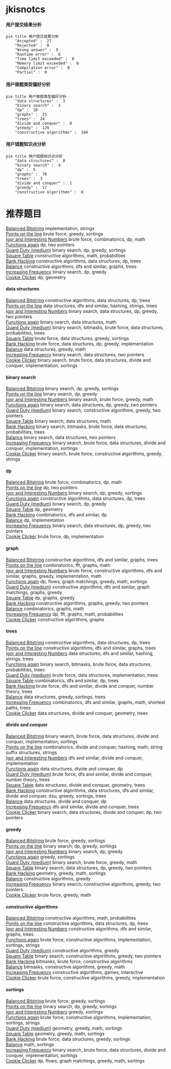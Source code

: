 # jkisnotcs
<!-- tabs:start -->
#### **用户提交结果分析**

```mermaid
pie title 用户提交结果分析
    "Accepted" :  27
    "Rejected" :  0
    "Wrong answer" :  9
    "Runtime error" :  6
    "Time limit exceeded" :  8
    "Memory limit exceeded" :  0
    "Compilation error" :  0
    "Partial" :  0
```
#### **用户做题类型偏好分析**

```mermaid
pie title 用户做题类型偏好分析
    "data structures" :  3
    "binary search" :  3
    "dp" :  28
    "graphs" :  21
    "trees" :  24
    "divide and conquer" :  0
    "greedy" :  129
    "constructive algorithms" :  104
```
#### **用户错题知识点分析**

```mermaid
pie title 用户错题知识点分析
    "data structures" :  8
    "binary search" :  4
    "dp" :  5
    "graphs" :  70
    "trees" :  3
    "divide and conquer" :  1
    "greedy" :  17
    "constructive algorithms" :  8
```
<!-- tabs:end -->
# 推荐题目
[Balanced Bitstring](https://codeforces.com/contest/1405/problem/C)		implementation,
                        strings		  
[Points on the line](http://codeforces.com/problemset/problem/940/A)		brute force,
                        greedy,
                        sortings		  
[Igor and Interesting Numbers](http://codeforces.com/problemset/problem/747/F)		brute force,
                        combinatorics,
                        dp,
                        math		  
[Functions again](https://codeforces.com/contest/789/problem/C)		dp,
                        two pointers		  
[Guard Duty (medium)](http://codeforces.com/problemset/problem/958/E2)		binary search,
                        dp,
                        greedy,
                        sortings		  
[Square Table](https://codeforces.com/contest/418/problem/C)		constructive algorithms,
                        math,
                        probabilities		  
[Bank Hacking](http://codeforces.com/problemset/problem/796/C)		constructive algorithms,
                        data structures,
                        dp,
                        trees		  
[Balance](http://codeforces.com/problemset/problem/317/C)		constructive algorithms,
                        dfs and similar,
                        graphs,
                        trees		  
[Increasing Frequency](http://codeforces.com/problemset/problem/1082/E)		binary search,
                        dp,
                        greedy		  
[Cookie Clicker](http://codeforces.com/problemset/problem/377/E)		dp,
                        geometry		  
<!-- tabs:start -->
#### **data structures**
[Balanced Bitstring](http://codeforces.com/problemset/problem/796/C)		constructive algorithms,
                        data structures,
                        dp,
                        trees		  
[Points on the line](http://codeforces.com/problemset/problem/786/D)		data structures,
                        dfs and similar,
                        hashing,
                        strings,
                        trees		  
[Igor and Interesting Numbers](http://codeforces.com/problemset/problem/1492/C)		binary search,
                        data structures,
                        dp,
                        greedy,
                        two pointers		  
[Functions again](http://codeforces.com/problemset/problem/1490/G)		binary search,
                        data structures,
                        math		  
[Guard Duty (medium)](http://codeforces.com/problemset/problem/1479/D)		binary search,
                        bitmasks,
                        brute force,
                        data structures,
                        probabilities,
                        trees		  
[Square Table](http://codeforces.com/problemset/problem/1497/A)		brute force,
                        data structures,
                        greedy,
                        sortings		  
[Bank Hacking](http://codeforces.com/problemset/problem/1491/C)		brute force,
                        data structures,
                        dp,
                        greedy,
                        implementation		  
[Balance](http://codeforces.com/problemset/problem/1492/B)		data structures,
                        greedy,
                        math		  
[Increasing Frequency](http://codeforces.com/problemset/problem/1436/E)		binary search,
                        data structures,
                        two pointers		  
[Cookie Clicker](http://codeforces.com/problemset/problem/1461/D)		binary search,
                        brute force,
                        data structures,
                        divide and conquer,
                        implementation,
                        sortings		  
#### **binary search**
[Balanced Bitstring](http://codeforces.com/problemset/problem/958/E2)		binary search,
                        dp,
                        greedy,
                        sortings		  
[Points on the line](http://codeforces.com/problemset/problem/1082/E)		binary search,
                        dp,
                        greedy		  
[Igor and Interesting Numbers](http://codeforces.com/problemset/problem/1476/B)		binary search,
                        brute force,
                        greedy,
                        math		  
[Functions again](http://codeforces.com/problemset/problem/1492/C)		binary search,
                        data structures,
                        dp,
                        greedy,
                        two pointers		  
[Guard Duty (medium)](http://codeforces.com/problemset/problem/1463/D)		binary search,
                        constructive algorithms,
                        greedy,
                        two pointers		  
[Square Table](http://codeforces.com/problemset/problem/1490/G)		binary search,
                        data structures,
                        math		  
[Bank Hacking](http://codeforces.com/problemset/problem/1479/D)		binary search,
                        bitmasks,
                        brute force,
                        data structures,
                        probabilities,
                        trees		  
[Balance](http://codeforces.com/problemset/problem/1436/E)		binary search,
                        data structures,
                        two pointers		  
[Increasing Frequency](http://codeforces.com/problemset/problem/1461/D)		binary search,
                        brute force,
                        data structures,
                        divide and conquer,
                        implementation,
                        sortings		  
[Cookie Clicker](http://codeforces.com/problemset/problem/1493/C)		binary search,
                        brute force,
                        constructive algorithms,
                        greedy,
                        strings		  
#### **dp**
[Balanced Bitstring](http://codeforces.com/problemset/problem/747/F)		brute force,
                        combinatorics,
                        dp,
                        math		  
[Points on the line](https://codeforces.com/contest/789/problem/C)		dp,
                        two pointers		  
[Igor and Interesting Numbers](http://codeforces.com/problemset/problem/958/E2)		binary search,
                        dp,
                        greedy,
                        sortings		  
[Functions again](http://codeforces.com/problemset/problem/796/C)		constructive algorithms,
                        data structures,
                        dp,
                        trees		  
[Guard Duty (medium)](http://codeforces.com/problemset/problem/1082/E)		binary search,
                        dp,
                        greedy		  
[Square Table](http://codeforces.com/problemset/problem/377/E)		dp,
                        geometry		  
[Bank Hacking](http://codeforces.com/problemset/problem/1178/F1)		combinatorics,
                        dfs and similar,
                        dp		  
[Balance](http://codeforces.com/problemset/problem/234/C)		dp,
                        implementation		  
[Increasing Frequency](http://codeforces.com/problemset/problem/1492/C)		binary search,
                        data structures,
                        dp,
                        greedy,
                        two pointers		  
[Cookie Clicker](https://codeforces.com/contest/1457/problem/C)		brute force,
                        dp,
                        implementation		  
#### **graph**
[Balanced Bitstring](http://codeforces.com/problemset/problem/317/C)		constructive algorithms,
                        dfs and similar,
                        graphs,
                        trees		  
[Points on the line](http://codeforces.com/problemset/problem/715/E)		combinatorics,
                        fft,
                        graphs,
                        math		  
[Igor and Interesting Numbers](http://codeforces.com/problemset/problem/1487/C)		brute force,
                        constructive algorithms,
                        dfs and similar,
                        graphs,
                        greedy,
                        implementation,
                        math		  
[Functions again](http://codeforces.com/problemset/problem/1437/C)		dp,
                        flows,
                        graph matchings,
                        greedy,
                        math,
                        sortings		  
[Guard Duty (medium)](http://codeforces.com/problemset/problem/1470/D)		constructive algorithms,
                        dfs and similar,
                        graph matchings,
                        graphs,
                        greedy		  
[Square Table](http://codeforces.com/problemset/problem/1476/C)		dp,
                        graphs,
                        greedy		  
[Bank Hacking](http://codeforces.com/problemset/problem/1304/D)		constructive algorithms,
                        graphs,
                        greedy,
                        two pointers		  
[Balance](http://codeforces.com/problemset/problem/1475/C)		combinatorics,
                        graphs,
                        math		  
[Increasing Frequency](http://codeforces.com/problemset/problem/553/E)		dp,
                        fft,
                        graphs,
                        math,
                        probabilities		  
[Cookie Clicker](http://codeforces.com/problemset/problem/1495/C)		constructive algorithms,
                        graphs		  
#### **trees**
[Balanced Bitstring](http://codeforces.com/problemset/problem/796/C)		constructive algorithms,
                        data structures,
                        dp,
                        trees		  
[Points on the line](http://codeforces.com/problemset/problem/317/C)		constructive algorithms,
                        dfs and similar,
                        graphs,
                        trees		  
[Igor and Interesting Numbers](http://codeforces.com/problemset/problem/786/D)		data structures,
                        dfs and similar,
                        hashing,
                        strings,
                        trees		  
[Functions again](http://codeforces.com/problemset/problem/1479/D)		binary search,
                        bitmasks,
                        brute force,
                        data structures,
                        probabilities,
                        trees		  
[Guard Duty (medium)](http://codeforces.com/problemset/problem/1511/C)		brute force,
                        data structures,
                        implementation,
                        trees		  
[Square Table](http://codeforces.com/problemset/problem/1499/F)		combinatorics,
                        dfs and similar,
                        dp,
                        trees		  
[Bank Hacking](http://codeforces.com/problemset/problem/1491/E)		brute force,
                        dfs and similar,
                        divide and conquer,
                        number theory,
                        trees		  
[Balance](http://codeforces.com/problemset/problem/1466/D)		data structures,
                        greedy,
                        sortings,
                        trees		  
[Increasing Frequency](http://codeforces.com/problemset/problem/1495/D)		combinatorics,
                        dfs and similar,
                        graphs,
                        math,
                        shortest paths,
                        trees		  
[Cookie Clicker](http://codeforces.com/problemset/problem/1303/G)		data structures,
                        divide and conquer,
                        geometry,
                        trees		  
#### **divide and conquer**
[Balanced Bitstring](http://codeforces.com/problemset/problem/1461/D)		binary search,
                        brute force,
                        data structures,
                        divide and conquer,
                        implementation,
                        sortings		  
[Points on the line](http://codeforces.com/problemset/problem/1466/G)		combinatorics,
                        divide and conquer,
                        hashing,
                        math,
                        string suffix structures,
                        strings		  
[Igor and Interesting Numbers](http://codeforces.com/problemset/problem/1490/D)		dfs and similar,
                        divide and conquer,
                        implementation		  
[Functions again](https://codeforces.com/contest/1483/problem/C)		data structures,
                        divide and conquer,
                        dp		  
[Guard Duty (medium)](http://codeforces.com/problemset/problem/1491/E)		brute force,
                        dfs and similar,
                        divide and conquer,
                        number theory,
                        trees		  
[Square Table](http://codeforces.com/problemset/problem/1303/G)		data structures,
                        divide and conquer,
                        geometry,
                        trees		  
[Bank Hacking](http://codeforces.com/problemset/problem/1494/D)		constructive algorithms,
                        data structures,
                        dfs and similar,
                        divide and conquer,
                        dsu,
                        greedy,
                        sortings,
                        trees		  
[Balance](http://codeforces.com/problemset/problem/1482/E)		data structures,
                        divide and conquer,
                        dp		  
[Increasing Frequency](http://codeforces.com/problemset/problem/566/C)		dfs and similar,
                        divide and conquer,
                        trees		  
[Cookie Clicker](http://codeforces.com/problemset/problem/1428/F)		binary search,
                        data structures,
                        divide and conquer,
                        dp,
                        two pointers		  
#### **greedy**
[Balanced Bitstring](http://codeforces.com/problemset/problem/940/A)		brute force,
                        greedy,
                        sortings		  
[Points on the line](http://codeforces.com/problemset/problem/958/E2)		binary search,
                        dp,
                        greedy,
                        sortings		  
[Igor and Interesting Numbers](http://codeforces.com/problemset/problem/1082/E)		binary search,
                        dp,
                        greedy		  
[Functions again](http://codeforces.com/problemset/problem/492/C)		greedy,
                        sortings		  
[Guard Duty (medium)](http://codeforces.com/problemset/problem/1476/B)		binary search,
                        brute force,
                        greedy,
                        math		  
[Square Table](http://codeforces.com/problemset/problem/1492/C)		binary search,
                        data structures,
                        dp,
                        greedy,
                        two pointers		  
[Bank Hacking](https://codeforces.com/contest/1496/problem/C)		geometry,
                        greedy,
                        math,
                        sortings		  
[Balance](http://codeforces.com/problemset/problem/1493/A)		constructive algorithms,
                        greedy		  
[Increasing Frequency](http://codeforces.com/problemset/problem/1463/D)		binary search,
                        constructive algorithms,
                        greedy,
                        two pointers		  
[Cookie Clicker](http://codeforces.com/problemset/problem/1462/C)		brute force,
                        greedy,
                        math		  
#### **constructive algorithms**
[Balanced Bitstring](https://codeforces.com/contest/418/problem/C)		constructive algorithms,
                        math,
                        probabilities		  
[Points on the line](http://codeforces.com/problemset/problem/796/C)		constructive algorithms,
                        data structures,
                        dp,
                        trees		  
[Igor and Interesting Numbers](http://codeforces.com/problemset/problem/317/C)		constructive algorithms,
                        dfs and similar,
                        graphs,
                        trees		  
[Functions again](http://codeforces.com/problemset/problem/1316/B)		brute force,
                        constructive algorithms,
                        implementation,
                        sortings,
                        strings		  
[Guard Duty (medium)](http://codeforces.com/problemset/problem/1493/A)		constructive algorithms,
                        greedy		  
[Square Table](http://codeforces.com/problemset/problem/1463/D)		binary search,
                        constructive algorithms,
                        greedy,
                        two pointers		  
[Bank Hacking](https://codeforces.com/contest/1456/problem/B)		bitmasks,
                        brute force,
                        constructive algorithms		  
[Balance](http://codeforces.com/problemset/problem/1492/D)		bitmasks,
                        constructive algorithms,
                        greedy,
                        math		  
[Increasing Frequency](https://codeforces.com/contest/1504/problem/D)		constructive algorithms,
                        games,
                        interactive		  
[Cookie Clicker](https://codeforces.com/contest/1483/problem/A)		brute force,
                        constructive algorithms,
                        greedy,
                        implementation		  
#### **sortings**
[Balanced Bitstring](http://codeforces.com/problemset/problem/940/A)		brute force,
                        greedy,
                        sortings		  
[Points on the line](http://codeforces.com/problemset/problem/958/E2)		binary search,
                        dp,
                        greedy,
                        sortings		  
[Igor and Interesting Numbers](http://codeforces.com/problemset/problem/492/C)		greedy,
                        sortings		  
[Functions again](http://codeforces.com/problemset/problem/1316/B)		brute force,
                        constructive algorithms,
                        implementation,
                        sortings,
                        strings		  
[Guard Duty (medium)](https://codeforces.com/contest/1496/problem/C)		geometry,
                        greedy,
                        math,
                        sortings		  
[Square Table](http://codeforces.com/problemset/problem/1495/A)		geometry,
                        greedy,
                        math,
                        sortings		  
[Bank Hacking](http://codeforces.com/problemset/problem/1497/A)		brute force,
                        data structures,
                        greedy,
                        sortings		  
[Balance](http://codeforces.com/problemset/problem/1427/A)		math,
                        sortings		  
[Increasing Frequency](http://codeforces.com/problemset/problem/1461/D)		binary search,
                        brute force,
                        data structures,
                        divide and conquer,
                        implementation,
                        sortings		  
[Cookie Clicker](http://codeforces.com/problemset/problem/1437/C)		dp,
                        flows,
                        graph matchings,
                        greedy,
                        math,
                        sortings		  
<!-- tabs:end -->
